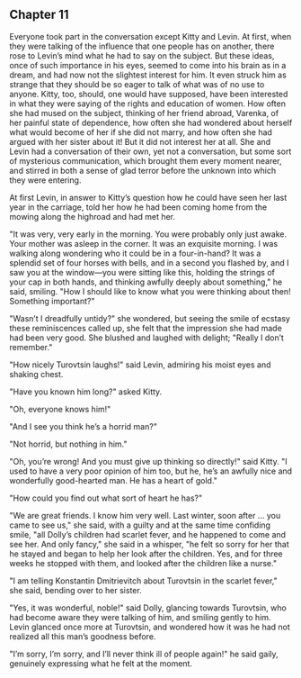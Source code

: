 ## Chapter 11


Everyone took part in the conversation except Kitty and Levin. At first,
when they were talking of the influence that one people has on another,
there rose to Levin’s mind what he had to say on the subject. But these
ideas, once of such importance in his eyes, seemed to come into his
brain as in a dream, and had now not the slightest interest for him. It
even struck him as strange that they should be so eager to talk of what
was of no use to anyone. Kitty, too, should, one would have supposed,
have been interested in what they were saying of the rights and
education of women. How often she had mused on the subject, thinking of
her friend abroad, Varenka, of her painful state of dependence, how
often she had wondered about herself what would become of her if she did
not marry, and how often she had argued with her sister about it! But it
did not interest her at all. She and Levin had a conversation of their
own, yet not a conversation, but some sort of mysterious communication,
which brought them every moment nearer, and stirred in both a sense of
glad terror before the unknown into which they were entering.

At first Levin, in answer to Kitty’s question how he could have seen her
last year in the carriage, told her how he had been coming home from the
mowing along the highroad and had met her.

"It was very, very early in the morning. You were probably only just
awake. Your mother was asleep in the corner. It was an exquisite
morning. I was walking along wondering who it could be in a
four-in-hand? It was a splendid set of four horses with bells, and in a
second you flashed by, and I saw you at the window—you were sitting like
this, holding the strings of your cap in both hands, and thinking
awfully deeply about something," he said, smiling. "How I should like to
know what you were thinking about then! Something important?"

"Wasn’t I dreadfully untidy?" she wondered, but seeing the smile of
ecstasy these reminiscences called up, she felt that the impression she
had made had been very good. She blushed and laughed with delight;
"Really I don’t remember."

"How nicely Turovtsin laughs!" said Levin, admiring his moist eyes and
shaking chest.

"Have you known him long?" asked Kitty.

"Oh, everyone knows him!"

"And I see you think he’s a horrid man?"

"Not horrid, but nothing in him."

"Oh, you’re wrong! And you must give up thinking so directly!" said
Kitty. "I used to have a very poor opinion of him too, but he, he’s an
awfully nice and wonderfully good-hearted man. He has a heart of gold."

"How could you find out what sort of heart he has?"

"We are great friends. I know him very well. Last winter, soon after ...
you came to see us," she said, with a guilty and at the same time
confiding smile, "all Dolly’s children had scarlet fever, and he
happened to come and see her. And only fancy," she said in a whisper,
"he felt so sorry for her that he stayed and began to help her look
after the children. Yes, and for three weeks he stopped with them, and
looked after the children like a nurse."

"I am telling Konstantin Dmitrievitch about Turovtsin in the scarlet
fever," she said, bending over to her sister.

"Yes, it was wonderful, noble!" said Dolly, glancing towards Turovtsin,
who had become aware they were talking of him, and smiling gently to
him. Levin glanced once more at Turovtsin, and wondered how it was he
had not realized all this man’s goodness before.

"I’m sorry, I’m sorry, and I’ll never think ill of people again!" he
said gaily, genuinely expressing what he felt at the moment.




